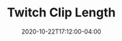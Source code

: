 ---
layout: ext_single
title: Twitch Clip Length
desc: Retrieve the duration of any Twitch clip and automatically start a timer for a button trigger 
category: twitch
date: '2020-10-22T17:12:00-04:00'
permalink: extensions/twitch/:slug
download_url: https://github.com/christinna9031/LB-Twitch-Clip-Length/releases
developer_name: Christina K.
developer_url: https://docs.christinak.ca/
version: 1.3
sammi_version: 1.40
platform: Twitch
overview: |
    Retrieves the duration of any Twitch clip and automatically starts a timer to send an extension trigger (or through a defined max clip length). Can be used to auto hide your browser source once the clip stops playing.
setup: |
    1. Install the extension. You can follow the [Extension Install Guide](https://sammi.solutions/extensions/install).
    2. Add a new `Send to extension` command and fill out the fields: 
        - `clip_id` = the ID of the clip you're requesting
        - `variable` = variable to save the clip length into (if you wish to manually time it)
        - `trigger` = trigger to send when the timer hits 0. Attach it to a button that will automatically pause/hide the source that is playing the Twitch clip. 
        - `max_length` = max length of the clip. If the clip is 30s long and you set it to 15, the timer will be fired after 15s. 
privacy_collect: false
---